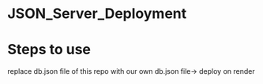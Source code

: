 # JSON_Server_Deployment

# Steps to use 

 replace db.json file of this repo with our own db.json file-> deploy on render



